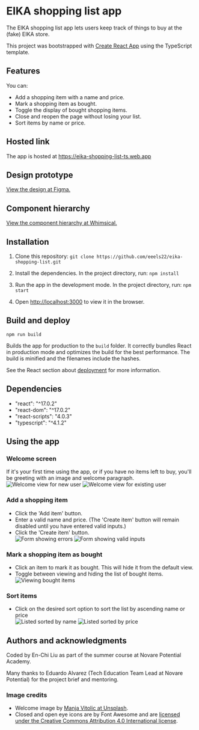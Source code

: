 # EIKA shopping list app

The EIKA shopping list app lets users keep track of things to buy at the (fake) EIKA store.

This project was bootstrapped with [Create React App](https://github.com/facebook/create-react-app) using the TypeScript template.

## Features

You can:

- Add a shopping item with a name and price.
- Mark a shopping item as bought.
- Toggle the display of bought shopping items.
- Close and reopen the page without losing your list.
- Sort items by name or price.

## Hosted link

The app is hosted at https://eika-shopping-list-ts.web.app

## Design prototype

[View the design at Figma.](https://www.figma.com/file/brKqUwVgro4pEbvCf7maE0/Shopping-list?node-id=0%3A1)

## Component hierarchy

[View the component hierarchy at Whimsical.](https://whimsical.com/shopping-list-KTu2Z8eFMtf9E3psbzR2Xm@2Ux7TurymMSmk6jWXHKT)

## Installation

1. Clone this repository: `git clone https://github.com/eeels22/eika-shopping-list.git`

2. Install the dependencies. In the project directory, run: `npm install`

3. Run the app in the development mode. In the project directory, run: `npm start`

4. Open [http://localhost:3000](http://localhost:3000) to view it in the browser.

## Build and deploy

`npm run build`

Builds the app for production to the `build` folder. It correctly bundles React in production mode and optimizes the build for the best performance. The build is minified and the filenames include the hashes.

See the React section about [deployment](https://facebook.github.io/create-react-app/docs/deployment) for more information.

## Dependencies

- "react": "^17.0.2"
- "react-dom": "^17.0.2"
- "react-scripts": "4.0.3"
- "typescript": "^4.1.2"

## Using the app

### Welcome screen

If it's your first time using the app, or if you have no items left to buy, you'll be greeting with an image and welcome paragraph.  
![Welcome view for new user](./screenshots/welcome-new-user.png) ![Welcome view for existing user](./screenshots/welcome-existing-user.png)

### Add a shopping item

- Click the 'Add item' button.
- Enter a valid name and price. (The 'Create item' button will remain disabled until you have entered valid inputs.)
- Click the 'Create item' button.  
  ![Form showing errors](./screenshots/item-form-error.png) ![Form showing valid inputs](./screenshots/item-form-valid.png)

### Mark a shopping item as bought

- Click an item to mark it as bought. This will hide it from the default view.
- Toggle between viewing and hiding the list of bought items.  
  ![Viewing bought items](./screenshots/bought-items.png)

### Sort items

- Click on the desired sort option to sort the list by ascending name or price  
  ![Listed sorted by name](./screenshots/list-sorted-name.png) ![Listed sorted by price](./screenshots/list-sorted-price.png)

## Authors and acknowledgments

Coded by En-Chi Liu as part of the summer course at Novare Potential Academy.

Many thanks to Eduardo Alvarez (Tech Education Team Lead at Novare Potential) for the project brief and mentoring.

### Image credits

- Welcome image by [Manja Vitolic at Unsplash](https://unsplash.com/@madhatterzone).
- Closed and open eye icons are by Font Awesome and are [licensed under the Creative Commons Attribution 4.0 International license](https://fontawesome.com/license).

